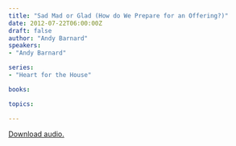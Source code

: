 ```yaml
---
title: "Sad Mad or Glad (How do We Prepare for an Offering?)"
date: 2012-07-22T06:00:00Z
draft: false
author: "Andy Barnard"
speakers:
- "Andy Barnard"

series:
- "Heart for the House"

books:

topics:

---
```

[Download audio.](https://s3.amazonaws.com/highway/sermons/2012_07/22_Sad_Mad_or_Glad.mp3)